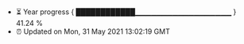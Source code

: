 - ⏳ Year progress { ████████████▁▁▁▁▁▁▁▁▁▁▁▁▁▁▁▁▁▁ } 41.24 %
- ⏰ Updated on Mon, 31 May 2021 13:02:19 GMT


